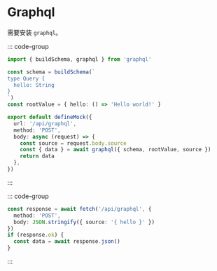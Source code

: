 # Graphql

需要安装 `graphql`。

::: code-group
```ts [graphql.mock.ts]
import { buildSchema, graphql } from 'graphql'

const schema = buildSchema(`
type Query {
  hello: String
}
`)
const rootValue = { hello: () => 'Hello world!' }

export default defineMock({
  url: '/api/graphql',
  method: 'POST',
  body: async (request) => {
    const source = request.body.source
    const { data } = await graphql({ schema, rootValue, source })
    return data
  },
})
```
:::

::: code-group
```ts [api.ts]
const response = await fetch('/api/graphql', {
  method: 'POST',
  body: JSON.stringify({ source: '{ hello }' })
})
if (response.ok) {
  const data = await response.json()
}
```
:::
